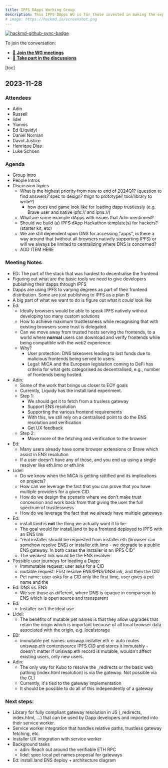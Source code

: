```yaml
---
title: IPFS DApps Working Group
description: This IPFS DApps WG is for those invested in making the experience of IPFS DApps better, whether via improving IPFS implementations or building other tooling. It’s a forcing function to engage on this critical topic for dapp stakeholders and to problem solve together with action.
# image: https://hackmd.io/screenshot.png
---
```


[![hackmd-github-sync-badge](https://hackmd.io/LS4eUSZXTriQ0j8UIjDl4A/badge)](https://hackmd.io/LS4eUSZXTriQ0j8UIjDl4A)


To join the conversation:
- [📆 **Join the WG meetings**](https://lu.ma/ipfs-dapps)
- [💬 **Take part in the discussions**](https://github.com/ipfs/dapps-wg/discussions)


[toc]

## 2023-11-28

### Attendees
* Adin
* Russell
* lidel
* Yiannis
* Ed (Liquidy)
* Daniel Norman
* David Justice
* Henrique Dias
* Luke Schoen


### Agenda

- Group Intro
- People Intros
- Discussion topics
  - What is the highest priority from now to end of 2024Q1? (question to find answers? spec to design? thign to prototype? tool/library to write?)
      - how does end game look like for loading dapp trustlessly (e.g. Brave user and native ipfs:// and ipns://)
  - What are some example dApps with issues that Adin mentioned?
  - Should we build (a) IPFS dApp Hackathon template(s) for hackers? (starter kit, etc) 
  - We are still dependent upon DNS for accessing "apps", is there a way around that (without all browsers natively supporting IPFS) or will we always be limited to centralizing where DNS is concerned?
  - ADD ITEM HERE

### Meeting Notes

- ED: The part of the stack that was hardest to decentralise the frontend
- Figuring out what are the basic tools we need to give developers publishing their dapps through IPFS
- Dapps are using IPFS to varying degrees as part of their frontend distribution. Some are just publishing to IPFS as a plan B
- A big part of what we want to do is figure out what it *could* look like
- Ed: 
    - Ideally browsers would be able to speak IPFS natively without developing too many custom solutions
    - How to achieve maximum trustlessness while recognising that with existing browsers some trust is delegated. 
    - Can we move away from trusted hosts serving the frontends, to a world where **normal** users can download and verify frontends while being compatible with the web2 experience.
    - Why?
        - User protection: DNS takeovers leading to lost funds due to malicious frontends being served to users.
        - Legal: MiCA and the European legislation coming to DeFi has criteria for what gets categorised as decentralised, e.g., number of frontends being hosted.
- Adin: 
    - Some of the work that brings us closer to EOY goals
    - Currently, Liquidy has the install.land experiment.
    - Step 1: 
        - We should get it to fetch from a trusless gateway
        - Support ENS resolution
        - Supporting the various frontend requirements
        - With this, we still rely on a centralised point to do the ENS resolution and verification 
        - Get UX feedback 
    - Step 2:
        - Move more of the fetching and verification to the browser
- Ed:
    - Many users already have some browser extensions or Brave which assist in ENS resolution
    - If a user doesn't have any of those, and you end up using a single resolver like eth.limo or eth.link 
- Lidel:
    - Do we know when the MiCA is getting rattified and its implications on projects?
    - How can we leverage the fact that you can prove that you have multiple providers for a given CID. 
    - How do we design the scenario where we don't make trust concession and work back from that giving the user the full spectrum of trustlessness 
    - How do we leverage the fact that we already have multiple gateways 
- Ed: 
    - install.land is **not** the thing we actually want it to be
    - The goal would for install.land to be a frontend deployed to IPFS with an ENS link
    - "real installer should be requested from installer.eth (browser can somehow resolve ENS) or installer.eth.limo - we degrade to a public ENS gateway. In both cases the installer is an IPFS CID"
    - The weakest link would be the ENS resolver
- Possible user journeys for loading a Dapp:
    - Immmutable request: user asks for a CID
    - mutable request: First resolve ENS/IPNS/DNSLink, and then the CID
    - Pet name: user asks for a CID only the first time, user gives a pet name and the
- Ed: DNS vs. ENS
    - We see those as different, where DNS is opaque in comparison to ENS which is open source and transparent
- Ed: 
    - Installer isn't the ideal use
- Lidel:
    - The benefits of mutable pet names is that they allow upgrades that retain the origin which is important because of all local browser data associated with the origin, e.g. localstorage
-  ED: 
    - immutable pet names: uniswap.installer.eth <- auto routes uniswap.eth contentsource IPFS CID and stores it immutably - doesn't matter if uniswap.eth record is mutable, wouldn't affect existing users, only new users.
- Adin:
    - The only way for Kubo to resolve the _redirects or the basic web pathing (index.html resolution) is via the gateway. Not possible via the CLI
    - Currently, it's tied to the gateway implementation
    - It should be possible to do all of this independently of a gateway

### Next steps:
  - Library for fully compliant gateway resolution in JS (_redirects, index.html, ...) that can be used by Dapp developers and imported into their service worker.
  - Service worker integration that handles relative paths, trustless gateway fetching, etc.
  - Installer UX integration with service worker
  - Background tasks
     - adin: Reach out around the verifiable ETH RPC
     - lidel: spec local pet names proposal for gateways
  - Ed: install.land ENS deploy + architecture diagram 
